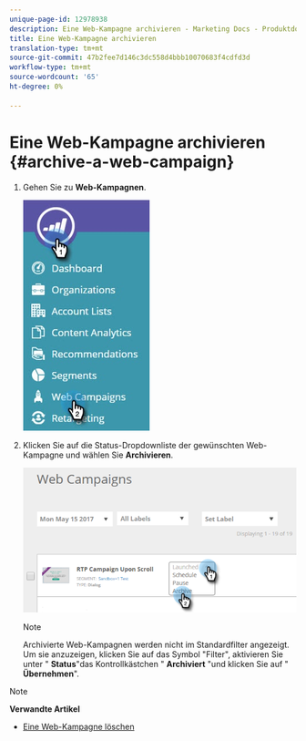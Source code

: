 ```yaml
---
unique-page-id: 12978938
description: Eine Web-Kampagne archivieren - Marketing Docs - Produktdokumentation
title: Eine Web-Kampagne archivieren
translation-type: tm+mt
source-git-commit: 47b2fee7d146c3dc558d4bbb10070683f4cdfd3d
workflow-type: tm+mt
source-wordcount: '65'
ht-degree: 0%

---
```



# Eine Web-Kampagne archivieren {#archive-a-web-campaign}

1. Gehen Sie zu **Web-Kampagnen**.

   ![](assets/one.jpg)

1. Klicken Sie auf die Status-Dropdownliste der gewünschten Web-Kampagne und wählen Sie **Archivieren**.

   ![](assets/two-3.png)

   >[!NOTE]
   >
   >Archivierte Web-Kampagnen werden nicht im Standardfilter angezeigt. Um sie anzuzeigen, klicken Sie auf das Symbol &quot;Filter&quot;, aktivieren Sie unter &quot; **Status**&quot;das Kontrollkästchen &quot; **Archiviert** &quot;und klicken Sie auf &quot; **Übernehmen**&quot;.

>[!NOTE]
>
>**Verwandte Artikel**
>
>* [Eine Web-Kampagne löschen](delete-a-web-campaign.md)

>



